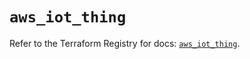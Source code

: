 # `aws_iot_thing`

Refer to the Terraform Registry for docs: [`aws_iot_thing`](https://registry.terraform.io/providers/hashicorp/aws/6.7.0/docs/resources/iot_thing).
